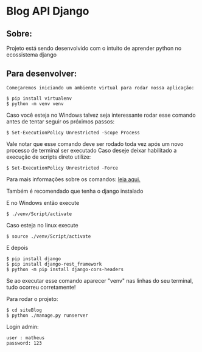 # Blog API Django

## Sobre:

Projeto está sendo desenvolvido com o intuito de aprender python no ecossistema django

## Para desenvolver:

    Começaremos iniciando um ambiente virtual para rodar nossa aplicação:
    
    $ pip install virtualenv
    $ python -m venv venv


Caso você esteja no Windows talvez seja interessante rodar esse comando
antes de tentar seguir os próximos passos:
    
    $ Set-ExecutionPolicy Unrestricted -Scope Process

Vale notar que esse comando deve ser rodado toda vez após um novo
processo de terminal ser executado
    Caso deseje deixar habilitado a execução de scripts direto utilize:

    $ Set-ExecutionPolicy Unrestricted -Force

Para mais informações sobre os comandos: [leia aqui.](https://stackoverflow.com/questions/18713086/virtualenv-wont-activate-on-windows/18713789)

Também é recomendado que tenha o django instalado

E no Windows então execute 

    $ ./venv/Script/activate

Caso esteja no linux execute

    $ source ./venv/Script/activate

E depois

    $ pip install django
    $ pip install django-rest_framework
    $ python -m pip install django-cors-headers


Se ao executar esse comando aparecer "venv" nas linhas do seu terminal, tudo ocorreu corretamente!

Para rodar o projeto:

    $ cd siteBlog
    $ python ./manage.py runserver

Login admin:
    
    user : matheus
    password: 123